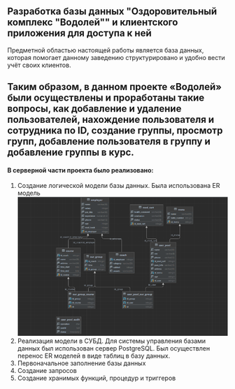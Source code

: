 ## Разработка базы данных "Оздоровительный комплекс "Водолей"" и клиентского приложения для доступа к ней

Предметной областью настоящей работы является база данных,
которая помогает данному заведению структурировано и удобно вести учёт
своих клиентов.

Таким образом, в данном проекте «Водолей» были осуществлены и проработаны
такие вопросы, как добавление и удаление пользователей, нахождение
пользователя и сотрудника по ID, создание группы, просмотр групп,
добавление пользователя в группу и добавление группы в курс.
---
#### В серверной части проекта было реализовано:

1) Создание логической модели базы данных. Была использована ER модель ![img.png](resources/img.png)
2) Реализация модели в СУБД. Для системы управления базами данных был использован сервер PostgreSQL. Был осуществлен перенос ER моделей в виде таблиц в базу данных.
3) Первоначальное заполнение базы данных
4) Создание запросов
5) Создание хранимых функций, процедур и триггеров



